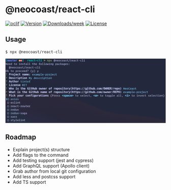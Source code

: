# @neocoast/react-cli

[![oclif](https://img.shields.io/badge/cli-oclif-brightgreen.svg)](https://oclif.io)
[![Version](https://img.shields.io/npm/v/@neocoast/react-cli.svg)](https://npmjs.org/package/@neocoast/react-cli)
[![Downloads/week](https://img.shields.io/npm/dw/@neocoast/react-cli.svg)](https://npmjs.org/package/@neocoast/react-cli)
[![License](https://img.shields.io/npm/l/@neocoast/react-cli.svg)](https://github.com/NeoCoast/react-cli/blob/master/package.json)

## Usage

```sh-session
$ npx @neocoast/react-cli
```

<img src="https://raw.githubusercontent.com/NeoCoast/react-cli/master/public/usage.png" />

## Roadmap

- Explain project(s) structure
- Add flags to the command
- Add testing support (jest and cypress)
- Add GraphQL support (Apollo client)
- Grab author from local git configuration
- Add less and postcss support
- Add TS support
